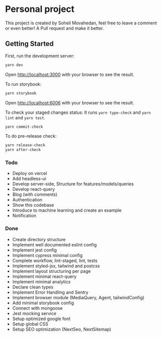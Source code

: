 # Personal project

This project is created by Soheil Movahedan, feel free to leave
a comment or even better! A Pull request and make it better.

## Getting Started

First, run the development server:

```bash
yarn dev
```

Open [http://localhost:3000](http://localhost:3000) with your browser to see the result.

To run storybook:

```bash
yarn storybook
```

Open [http://localhost:6006](http://localhost:6006) with your browser to see the result.


To check your staged changes status:
It runs `yarn type-check` and `yarn lint` and `yarn test`.

```bash
yarn commit-check
```

To do pre-release check:

```bash
yarn release-check
yarn after-check
```

### Todo
- Deploy on vercel
-	Add headless-ui
- Develop server-side, Structure for features/models/queries
- Develop react-query
- Blog (with comments)
- Authentication
- Show this codebase
- Introduce to machine learning and create an example
- Notification

### Done
- Create directory structure
- Implement well documented eslint config
- Implement jest config
- Implement cypress minimal config
- Complete workflow, lint-staged, lint, tests
- Implement styled-jsx, tailwind and postcss
- Implement layout structuring per page
- Implement minimal react-query
- Implement minimal analytics
- Declare clean types
-	Implement Error Handling and Sentry
-	Implement browser module (MediaQuery, Agent, tailwindConfig)
-	Add minimal storybook config
-	Connect with mongoose
-	Jest mocking service
- Setup optimized google font
- Setup global CSS
- Setup SEO optimization (NextSeo, NextSitemap)
